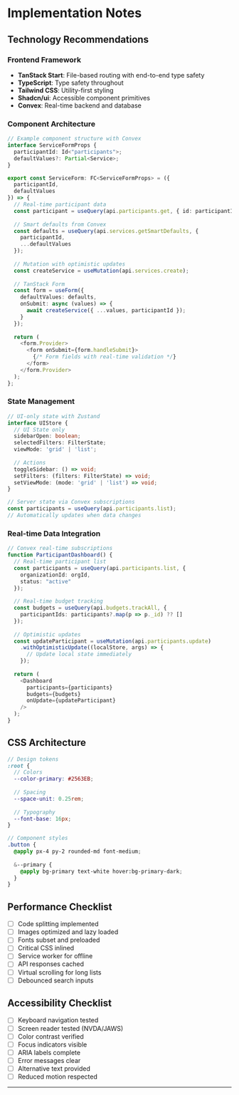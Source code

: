 # Implementation Notes

## Technology Recommendations

### Frontend Framework
- **TanStack Start**: File-based routing with end-to-end type safety
- **TypeScript**: Type safety throughout
- **Tailwind CSS**: Utility-first styling
- **Shadcn/ui**: Accessible component primitives
- **Convex**: Real-time backend and database

### Component Architecture
```typescript
// Example component structure with Convex
interface ServiceFormProps {
  participantId: Id<"participants">;
  defaultValues?: Partial<Service>;
}

export const ServiceForm: FC<ServiceFormProps> = ({
  participantId,
  defaultValues
}) => {
  // Real-time participant data
  const participant = useQuery(api.participants.get, { id: participantId });
  
  // Smart defaults from Convex
  const defaults = useQuery(api.services.getSmartDefaults, {
    participantId,
    ...defaultValues
  });
  
  // Mutation with optimistic updates
  const createService = useMutation(api.services.create);
  
  // TanStack Form
  const form = useForm({
    defaultValues: defaults,
    onSubmit: async (values) => {
      await createService({ ...values, participantId });
    }
  });
  
  return (
    <form.Provider>
      <form onSubmit={form.handleSubmit}>
        {/* Form fields with real-time validation */}
      </form>
    </form.Provider>
  );
};
```

### State Management
```typescript
// UI-only state with Zustand
interface UIStore {
  // UI State only
  sidebarOpen: boolean;
  selectedFilters: FilterState;
  viewMode: 'grid' | 'list';
  
  // Actions
  toggleSidebar: () => void;
  setFilters: (filters: FilterState) => void;
  setViewMode: (mode: 'grid' | 'list') => void;
}

// Server state via Convex subscriptions
const participants = useQuery(api.participants.list);
// Automatically updates when data changes
```

### Real-time Data Integration
```typescript
// Convex real-time subscriptions
function ParticipantDashboard() {
  // Real-time participant list
  const participants = useQuery(api.participants.list, {
    organizationId: orgId,
    status: "active"
  });
  
  // Real-time budget tracking
  const budgets = useQuery(api.budgets.trackAll, {
    participantIds: participants?.map(p => p._id) ?? []
  });
  
  // Optimistic updates
  const updateParticipant = useMutation(api.participants.update)
    .withOptimisticUpdate((localStore, args) => {
      // Update local state immediately
    });
  
  return (
    <Dashboard 
      participants={participants}
      budgets={budgets}
      onUpdate={updateParticipant}
    />
  );
}
```

## CSS Architecture
```scss
// Design tokens
:root {
  // Colors
  --color-primary: #2563EB;
  
  // Spacing
  --space-unit: 0.25rem;
  
  // Typography
  --font-base: 16px;
}

// Component styles
.button {
  @apply px-4 py-2 rounded-md font-medium;
  
  &--primary {
    @apply bg-primary text-white hover:bg-primary-dark;
  }
}
```

## Performance Checklist
- [ ] Code splitting implemented
- [ ] Images optimized and lazy loaded
- [ ] Fonts subset and preloaded
- [ ] Critical CSS inlined
- [ ] Service worker for offline
- [ ] API responses cached
- [ ] Virtual scrolling for long lists
- [ ] Debounced search inputs

## Accessibility Checklist
- [ ] Keyboard navigation tested
- [ ] Screen reader tested (NVDA/JAWS)
- [ ] Color contrast verified
- [ ] Focus indicators visible
- [ ] ARIA labels complete
- [ ] Error messages clear
- [ ] Alternative text provided
- [ ] Reduced motion respected

---
